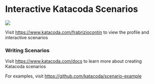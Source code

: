 # Interactive Katacoda Scenarios

[![](http://shields.katacoda.com/katacoda/frabriziocontin/count.svg)](https://www.katacoda.com/frabriziocontin "Get your profile on Katacoda.com")

Visit https://www.katacoda.com/frabriziocontin to view the profile and interactive scenarios

### Writing Scenarios
Visit https://www.katacoda.com/docs to learn more about creating Katacoda scenarios

For examples, visit https://github.com/katacoda/scenario-example
